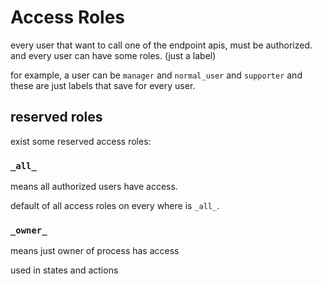 # Access Roles

every user that want to call one of the endpoint apis, must be authorized. and every user can have some roles. (just a label)

for example, a user can be `manager` and `normal_user` and `supporter` and these are just labels that save for every user.
## reserved roles

exist some reserved access roles:
### `_all_`
means all authorized users have access.

default of all access roles on every where is `_all_`.

### `_owner_`

means just owner of process has access

used in states and actions



